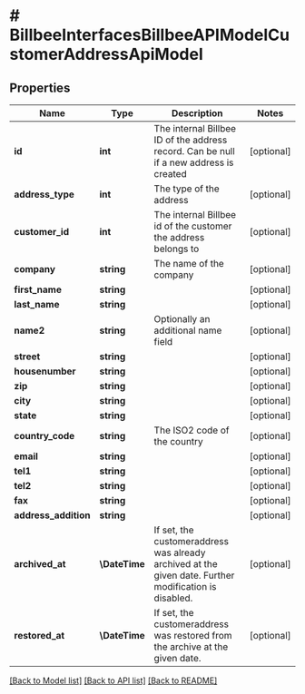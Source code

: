 # # BillbeeInterfacesBillbeeAPIModelCustomerAddressApiModel

## Properties

Name | Type | Description | Notes
------------ | ------------- | ------------- | -------------
**id** | **int** | The internal Billbee ID of the address record. Can be null if a new address is created | [optional]
**address_type** | **int** | The type of the address | [optional]
**customer_id** | **int** | The internal Billbee id of the customer the address belongs to | [optional]
**company** | **string** | The name of the company | [optional]
**first_name** | **string** |  | [optional]
**last_name** | **string** |  | [optional]
**name2** | **string** | Optionally an additional name field | [optional]
**street** | **string** |  | [optional]
**housenumber** | **string** |  | [optional]
**zip** | **string** |  | [optional]
**city** | **string** |  | [optional]
**state** | **string** |  | [optional]
**country_code** | **string** | The ISO2 code of the country | [optional]
**email** | **string** |  | [optional]
**tel1** | **string** |  | [optional]
**tel2** | **string** |  | [optional]
**fax** | **string** |  | [optional]
**address_addition** | **string** |  | [optional]
**archived_at** | **\DateTime** | If set, the customeraddress was already archived at the given date. Further modification is disabled. | [optional]
**restored_at** | **\DateTime** | If set, the customeraddress was restored from the archive at the given date. | [optional]

[[Back to Model list]](../../README.md#models) [[Back to API list]](../../README.md#endpoints) [[Back to README]](../../README.md)
